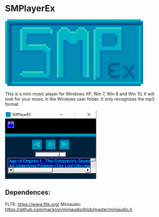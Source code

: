 # SMPlayerEx
![ui](/res/Titulo.png)

This is a mini music player for Windows XP, Win 7, Win 8 and Win 10, It will look for your music in the Windows user folder.
It only recognizes the mp3 format.

![alt text](ImageGit.png)

## Dependences:
FLTK: https://www.fltk.org/
Miniaudio: https://github.com/mackron/miniaudio/blob/master/miniaudio.h
